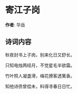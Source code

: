 # 寄江子岗

**作者**: 华岳

## 诗词内容

秋夜封书上子岗，别来化日又舒长。

只知电烛两经月，不觉星毛半欲霜。

竹叶照人凝盏滑，梅花撩客透篱香。

知他诗债曾偿未，料得寻春日日忙。

